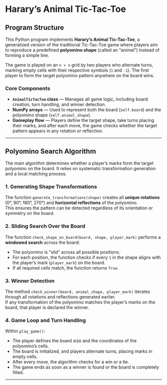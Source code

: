 # Harary’s Animal Tic-Tac-Toe

## Program Structure

This Python program implements **Harary’s Animal Tic-Tac-Toe**, a generalized version of the traditional Tic-Tac-Toe game where players aim to reproduce a predefined **polyomino shape** (called an “animal”) instead of forming a simple line.

The game is played on an `n × n` grid by two players who alternate turns, marking empty cells with their respective symbols (`1` and `-1`). The first player to form the target polyomino pattern anywhere on the board wins.

### Core Components

- **`AnimalTicTacToe` class** — Manages all game logic, including board creation, turn handling, and winner detection.  
- **NumPy arrays** — Used to represent both the board (`self.board`) and the polyomino shape (`self.animal_shape`).  
- **Gameplay flow** — Players define the target shape, take turns placing their marks, and after each move, the game checks whether the target pattern appears in any rotation or reflection.

---

## Polyomino Search Algorithm

The main algorithm determines whether a player’s marks form the target polyomino on the board. It relies on systematic transformation generation and a local matching process.

### 1. Generating Shape Transformations  
The function `generate_transformations(shape)` creates all **unique rotations** (0°, 90°, 180°, 270°) and **horizontal reflections** of the polyomino.  
This ensures the pattern can be detected regardless of its orientation or symmetry on the board.

### 2. Sliding Search Over the Board  
The function `check_shape_on_board(board, shape, player_mark)` performs a **windowed search** across the board:
- The polyomino is "slid" across all possible positions.  
- For each position, the function checks if every `1` in the shape aligns with the player’s mark (`player_mark`) on the board.  
- If all required cells match, the function returns `True`.

### 3. Winner Detection  
The method `check_winner(board, animal_shape, player_mark)` iterates through all rotations and reflections generated earlier.  
If any transformation of the polyomino matches the player’s marks on the board, that player is declared the winner.

### 4. Game Loop and Turn Handling  
Within `play_game()`:
- The player defines the board size and the coordinates of the polyomino’s cells.  
- The board is initialized, and players alternate turns, placing marks in empty cells.  
- After every move, the algorithm checks for a win or a tie.  
- The game ends as soon as a winner is found or the board is completely filled.

---
